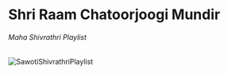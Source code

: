 # Shri Raam Chatoorjoogi Mundir

###### Maha Shivrathri Playlist

![SawotiShivrathriPlaylist](https://github.com/user-attachments/assets/54a91c06-d392-401f-94f6-8a539c992cb6)


